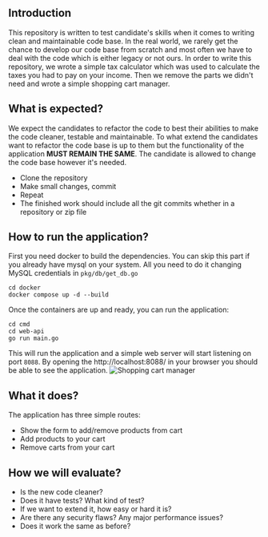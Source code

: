 ## Introduction
This repository is written to test candidate's skills when it comes to writing clean and maintainable code base. In the real world, we rarely get the chance to develop our code base from scratch and most often we have to deal with the code which is either legacy or not ours. In order to write this repository, we wrote a simple tax calculator which was used to calculate the taxes you had to pay on your income. Then we remove the parts we didn't need and wrote a simple shopping cart manager. 

## What is expected?
We expect the candidates to refactor the code to best their abilities to make the code cleaner, testable and maintainable. To what extend the candidates want to refactor the code base is up to them but the functionality of the application **MUST REMAIN THE SAME**. The candidate is allowed to change the code base however it's needed. 

* Clone the repository
* Make small changes, commit
* Repeat
* The finished work should include all the git commits whether in a repository or zip file


## How to run the application?
First you need docker to build the dependencies. You can skip this part if you already have mysql on your system. All you need to do it changing MySQL credentials in `pkg/db/get_db.go`
```
cd docker
docker compose up -d --build
```

Once the containers are up and ready, you can run the application:
```
cd cmd
cd web-api
go run main.go
```

This will run the application and a simple web server will start listening on port `8088`. By opening the http://localhost:8088/ in your browser you should be able to see the application. 
![Shopping cart manager](static/images/application.png)

## What it does?
The application has three simple routes:
 * Show the form to add/remove products from cart
 * Add products to your cart
 * Remove carts from your cart  

 ## How we will evaluate?
 * Is the new code cleaner? 
 * Does it have tests? What kind of test?
 * If we want to extend it, how easy or hard it is?
 * Are there any security flaws? Any major performance issues? 
 * Does it work the same as before?